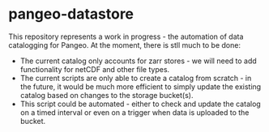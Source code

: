 # pangeo-datastore
This repository represents a work in progress - the automation of data catalogging for Pangeo. At the moment, there is stll much to be done:

- The current catalog only accounts for zarr stores - we will need to add functionality for netCDF and other file types.
- The current scripts are only able to create a catalog from scratch - in the future, 
it would be much more efficient to simply update the existing catalog based on changes to the storage bucket(s).
- This script could be automated - either to check and update the catalog on a timed interval or even on a trigger 
when data is uploaded to the bucket.
